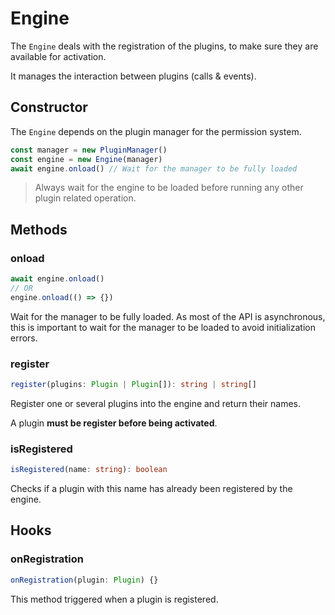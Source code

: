 # Engine

The `Engine` deals with the registration of the plugins, to make sure they are available for activation. 

It manages the interaction between plugins (calls & events).

## Constructor
The `Engine` depends on the plugin manager for the permission system.

```typescript
const manager = new PluginManager()
const engine = new Engine(manager)
await engine.onload() // Wait for the manager to be fully loaded
```

> Always wait for the engine to be loaded before running any other plugin related operation.

## Methods

### onload
```typescript
await engine.onload()
// OR
engine.onload(() => {})
```

Wait for the manager to be fully loaded. As most of the API is asynchronous, this is important to wait for the manager to be loaded to avoid initialization errors.

### register
```typescript
register(plugins: Plugin | Plugin[]): string | string[]
```

Register one or several plugins into the engine and return their names.

A plugin **must be register before being activated**.

### isRegistered
```typescript
isRegistered(name: string): boolean
```

Checks if a plugin with this name has already been registered by the engine.

## Hooks

### onRegistration
```typescript
onRegistration(plugin: Plugin) {}
```

This method triggered when a plugin is registered.
